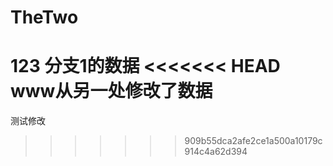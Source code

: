 # TheTwo
123
分支1的数据
<<<<<<< HEAD
www从另一处修改了数据
=======
测试修改
>>>>>>> 909b55dca2afe2ce1a500a10179c914c4a62d394
